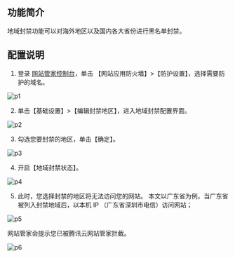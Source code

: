 ## 功能简介
地域封禁功能可以对海外地区以及国内各大省份进行黑名单封禁。

## 配置说明
1. 登录 [网站管家控制台](https://console.cloud.tencent.com/guanjia)，单击 【网站应用防火墙】>【防护设置】，选择需要防护的域名。

![p1](https://main.qcloudimg.com/raw/b70a2646127ffedfcb3f95299e2c9cb5.png)

2. 单击【基础设置】>【编辑封禁地区】，进入地域封禁配置界面。

![p2](https://main.qcloudimg.com/raw/3aee7bc68ac47de92f85ff61d127d599.png)

3. 勾选您要封禁的地区，单击【确定】。

![p3](https://main.qcloudimg.com/raw/fc1ef621ecc365ec70e556ebfcf1e656.png)

4. 开启【地域封禁状态】。

![p4](https://main.qcloudimg.com/raw/2d5717877752a952070eff8d707f058b.png)

5. 此时，您选择封禁的地区将无法访问您的网站。
本文以广东省为例，当广东省被列入封禁地域后，以本机 IP （广东省深圳市电信）访问网站；

![p5](https://main.qcloudimg.com/raw/1bcc0e33d0fd6533598164595109b11d.png)

网站管家会提示您已被腾讯云网站管家拦截。

![p6](https://main.qcloudimg.com/raw/1f600e8e51b19bbde1130436d792276d.png)
